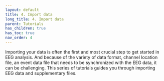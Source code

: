 ```yaml
---
layout: default
title: 4. Import data
long_title: 4. Import data
parent: Tutorials
has_children: true
has_toc: true
nav_order: 4
---
```

Importing your data is often the first and most crucial step to get started in EEG analysis. And because of the variety of data format, channel location file, an event data file that needs to be synchronized with the EEG data, it can be challenging. This series of tutorials guides you through importing EEG data and supplementary files. 